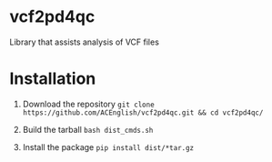 # vcf2pd4qc

Library that assists analysis of VCF files


# Installation
1) Download the repository
```git clone https://github.com/ACEnglish/vcf2pd4qc.git && cd vcf2pd4qc/```

2) Build the tarball
```bash dist_cmds.sh```

3) Install the package
```pip install dist/*tar.gz```




